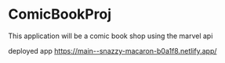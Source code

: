 # ComicBookProj
This application will be a comic book shop using the marvel api

deployed app 
https://main--snazzy-macaron-b0a1f8.netlify.app/
